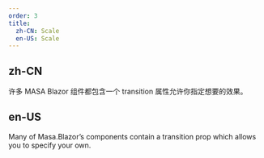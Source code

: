 ```yaml
---
order: 3
title:
  zh-CN: Scale
  en-US: Scale
---
```


## zh-CN

许多 MASA Blazor 组件都包含一个 transition 属性允许你指定想要的效果。


## en-US

Many of Masa.Blazor’s components contain a transition prop which allows you to specify your own.
